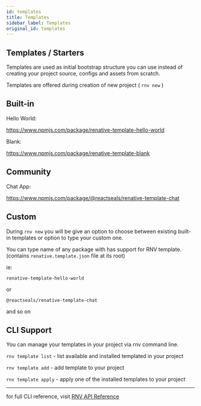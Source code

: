```yaml
---
id: templates
title: Templates
sidebar_label: Templates
original_id: templates
---
```


<!-- <img className="header-image" src="https://renative.org/img/ic_templates.png" width="50" height="50" /> -->

## Templates / Starters

Templates are used as initial bootstrap structure you can use instead of creating your project source, configs and assets from scratch.

Templates are offered during creation of new project ( `rnv new` )

## Built-in

Hello World:

https://www.npmjs.com/package/renative-template-hello-world

Blank:

https://www.npmjs.com/package/renative-template-blank

## Community

Chat App:

https://www.npmjs.com/package/@reactseals/renative-template-chat

## Custom

During `rnv new` you will be give an option to choose between existing built-in templates or option to type your custom one.

You can type name of any package with has support for RNV template. (contains `renative.template.json` file at its root)

ie:

`renative-template-hello-world`

or

`@reactseals/renative-template-chat`

and so on

## CLI Support

You can manage your templates in your project via rnv command line.

`rnv template list` - list available and installed templated in your project

`rnv template add` - add template to your project

`rnv template apply` - apply one of the installed templates to your project

---

for full CLI reference, visit [RNV API Reference](../api/cli)
